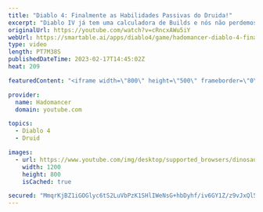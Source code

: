 ```yaml
---
title: "Diablo 4: Finalmente as Habilidades Passivas do Druida!"
excerpt: "Diablo IV já tem uma calculadora de Builds e nós não perdemos tempo e vamos te explicar TODAS as habilidades e mecânicas ..."
originalUrl: https://youtube.com/watch?v=cRncxAWu5iY
webUrl: https://smartable.ai/apps/diablo4/game/hadomancer-diablo-4-finalmente-as-habilidades-passivas-do-druida/
type: video
length: PT7M38S
publishedDateTime: 2023-02-17T14:45:02Z
heat: 209

featuredContent: "<iframe width=\"800\" height=\"500\" frameborder=\"0\" src=\"https://www.youtube.com/embed/cRncxAWu5iY\" allow=\"accelerometer; autoplay; encrypted-media; gyroscope; picture-in-picture\" allowfullscreen></iframe>"

provider:
  name: Hadomancer
  domain: youtube.com

topics:
  - Diablo 4
  - Druid

images:
  - url: https://www.youtube.com/img/desktop/supported_browsers/dinosaur.png
    width: 1200
    height: 800
    isCached: true

secured: "MmqrKjBZ1iGOGlyc6tS2LuVbPzK1SHlIWeNsG+hbDyhf/iv6GY1Z/z9vJxQl54aC/v3RY1QILqW+agpJvPJavp0JqqWJW81FS4w2zLawL+AKOot7VNEAQI7rxw7RS2kAKzbh083njRT4IVGFquw5yJn9R4HjsakM2Igc28KJlTHGsvFp0/eAZvoq6NbNP1JDXx0CU1wMiwuMFKlDJZvlE9Zx2D+kC9cKyKYNe7dx7BEj636IGY+scsTP/XAugK1Cce5L9fDs6Q7+saxu7Ifg/bp5O9rsAiBkXk6LJMzVOj6Z8C7eEl0fPL69Ipfqm3Rv4CelBPwdejC08BzkM6BpoT2dmLrlh/qR4RF60sqDCG8WHLDFlzo/8RT3YIWRDFUQew1+9bh0m8OnbrS0hGLPWw==;Ip+oK8PcEdQb7xZuxDpLLQ=="
---
```


